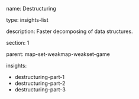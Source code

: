 name: Destructuring

type: insights-list

description: Faster decomposing of data structures.

section: 1

parent: map-set-weakmap-weakset-game

insights:
  - destructuring-part-1
  - destructuring-part-2
  - destructuring-part-3
